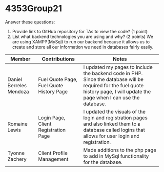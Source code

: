 # 4353Group21

Answer these questions:
1. Provide link to GitHub repository for TAs to view the code? (1 point)
2. List what backend technologies you are using and why? (2 points)
We are using XAMPP(MySql) to run our backend because it allows us to create and store all our information we need in databases fairly easily.

| Member | Contributions | Notes |
|---|---|---|
| Daniel Berreles Mendoza | Fuel Quote Page, Fuel Quote History Page | I updated my pages to include the backend code in PHP. Since the database will be required for the fuel quote history page, I will update the page when I can use the database.   |
| Romaine Lewis | Login Page, Client Registration Page | I updated the visuals of the login and registration pages and also linked them to a database called logins that allows for user login and registration. |
| Tyonne Zachery | Client Profile Management | Made additions to the php page to add in MySql functionality for the database. |
